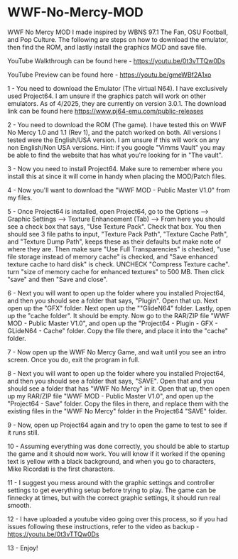 # WWF-No-Mercy-MOD
WWF No Mercy MOD I made inspired by WBNS 97.1 The Fan, OSU Football, and Pop Culture. The following are steps on how to download the emulator, then find the ROM, and lastly install the graphics MOD and save file.

YouTube Walkthrough can be found here - https://youtu.be/0t3vTTQw0Ds

YouTube Preview can be found here - https://youtu.be/gmeWBf2A1xo

1 - You need to download the Emulator (The virtual N64). I have exclusively used Project64. I am unsure if the graphics patch will work on other emulators. As of 4/2025, they are currently on version 3.0.1. The download link can be found here https://www.pj64-emu.com/public-releases

2 - You need to download the ROM (The game). I have tested this on WWF No Mercy 1.0 and 1.1 (Rev 1), and the patch worked on both. All versions I tested were the English/USA version. I am unsure if this will work on any non English/Non USA versions. Hint: if you google "Vimms Vault" you may be able to find the website that has what you're looking for in "The vault".

3 - Now you need to install Project64. Make sure to remember where you install this at since it will come in handy when placing the MOD/Patch files.

4 - Now you'll want to download the "WWF MOD - Public Master V1.0" from my files.

5 - Once Project64 is installed, open Project64, go to the Options --> Graphic Settings --> Texture Enhancement (Tab) --> From here you should see a check box that says, "Use Texture Pack". Check that box. You then should see 3 file paths to input, "Texture Pack Path", "Texture Cache Path", and "Texture Dump Path", keeps these as their defaults but make note of where they are. Then make sure "Use Full Transparencies" is checked, "use file storage instead of memory cache" is checked, and "Save enhanced texture cache to hard disk" is check. UNCHECK "Compress Texture cache". turn "size of memory cache for enhanced textures" to 500 MB. Then click "save" and then "Save and close".

6 - Next you will want to open up the folder where you installed Project64, and then you should see a folder that says, "Plugin". Open that up. Next open up the "GFX" folder. Next open up the ""GlideN64" folder. Lastly, open up the "cache folder". It should be empty. Now go to the RAR/ZIP file "WWF MOD - Public Master V1.0", and open up the "Project64 - Plugin - GFX - GLideN64 - Cache" folder. Copy the file there, and place it into the "cache" folder.

7 - Now open up the WWF No Mercy Game, and wait until you see an intro screen. Once you do, exit the program in full.

8 - Next you will want to open up the folder where you installed Project64, and then you should see a folder that says, "SAVE". Open that and you should see a folder that has "WWF No Mercy" in it. Open that up, then open up my RAR/ZIP file "WWF MOD - Public Master V1.0", and open up the "Project64 - Save" folder. Copy the files in there, and replace them with the existing files in the "WWF No Mercy" folder in the Project64 "SAVE" folder.

9 - Now, open up Project64 again and try to open the game to test to see if it runs still.

10 - Assuming everything was done correctly, you should be able to startup the game and it should now work. You will know if it worked if the opening text is yellow with a black background, and when you go to characters, Mike Ricordati is the first characters.

11 - I suggest you mess around with the graphic settings and controller settings to get everything setup before trying to play. The game can be finnecky at times, but with the correct graphic settings, it should run real smooth.

12 - I have uploaded a youtube video going over this process, so if you had issues following these instructions, refer to the video as backup - https://youtu.be/0t3vTTQw0Ds

13 - Enjoy!
